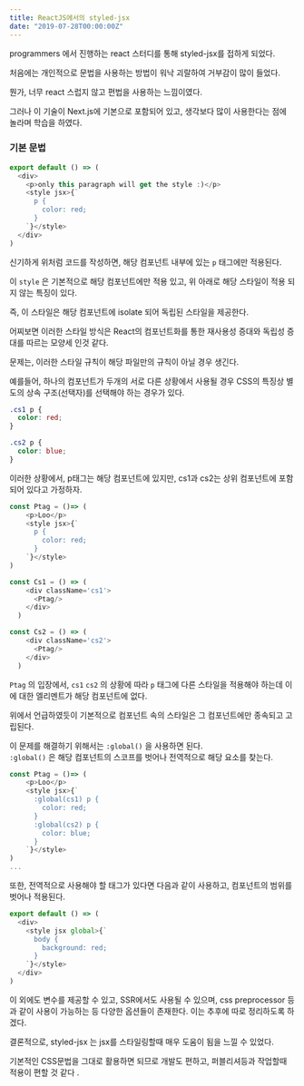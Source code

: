 ```yaml
---
title: ReactJS에서의 styled-jsx
date: "2019-07-28T00:00:00Z"
---
```


programmers 에서 진행하는 react 스터디를 통해 styled-jsx를 접하게 되었다.

처음에는 개인적으로 문법을 사용하는 방법이 워낙 괴랄하여 거부감이 많이 들었다.

뭔가, 너무 react 스럽지 않고 편법을 사용하는 느낌이였다.

그러나 이 기술이 Next.js에 기본으로 포함되어 있고, 생각보다 많이 사용한다는 점에 놀라며 학습을 하였다.

### 기본 문법

```js
export default () => (
  <div>
    <p>only this paragraph will get the style :)</p>
    <style jsx>{`
      p {
        color: red;
      }
    `}</style>
  </div>
)
```

신기하게 위처럼 코드를 작성하면, 해당 컴포넌트 내부에 있는 `p` 태그에만 적용된다.

이 `style` 은 기본적으로 해당 컴포넌트에만 적용 있고, 위 아래로 해당 스타일이 적용 되지 않는 특징이 있다.

즉, 이 스타일은 해당 컴포넌트에 isolate 되어 독립된 스타일을 제공한다.

어찌보면 이러한 스타일 방식은 React의 컴포넌트화를 통한 재사용성 증대와 독립성 증대를 따르는 모양세 인것 같다.

문제는, 이러한 스타일 규칙이 해당 파일만의 규칙이 아닐 경우 생긴다.

예를들어, 하나의 컴포넌트가 두개의 서로 다른 상황에서 사용될 경우 CSS의 특징상 별도의 상속 구조(선택자)를 선택해야 하는 경우가 있다.

```css
.cs1 p {
  color: red;
}

.cs2 p {
  color: blue;
}
```

이러한 상황에서, p태그는 해당 컴포넌트에 있지만, cs1과 cs2는 상위 컴포넌트에 포함되어 있다고 가정하자.

```js
const Ptag = ()=> (
    <p>Loo</p>
    <style jsx>{`
      p {
        color: red;
      }
    `}</style>
)

const Cs1 = () => (
    <div className='cs1'>
      <Ptag/>
    </div>
  )

const Cs2 = () => (
    <div className='cs2'>
      <Ptag/>
    </div>
  )
```

`Ptag` 의 입장에서, `cs1` `cs2` 의 상황에 따라 `p` 태그에 다른 스타일을 적용해야 하는데 이에 대한 엘리멘트가 해당 컴포넌트에 없다.

위에서 언급하였듯이 기본적으로 컴포넌트 속의 스타일은 그 컴포넌트에만 종속되고 고립된다.

이 문제를 해결하기 위해서는 `:global()` 을 사용하면 된다.  
`:global()` 은 해당 컴포넌트의 스코프를 벗어나 전역적으로 해당 요소를 찾는다.

```js
const Ptag = ()=> (
    <p>Loo</p>
    <style jsx>{`
      :global(cs1) p {
        color: red;
      }
      :global(cs2) p {
        color: blue;
      }
    `}</style>
)
...
```

또한, 전역적으로 사용해야 할 태그가 있다면 다음과 같이 사용하고, 컴포넌트의 범위를 벗어나 적용된다.

```js
export default () => (
  <div>
    <style jsx global>{`
      body {
        background: red;
      }
    `}</style>
  </div>
)
```

이 외에도 변수를 제공할 수 있고, SSR에서도 사용될 수 있으며, css preprocessor 등과 같이 사용이 가능하는 등 다양한 옵션들이 존재한다. 이는 추후에 따로 정리하도록 하겠다.

결론적으로, styled-jsx 는 jsx를 스타일링할때 매우 도움이 됨을 느낄 수 있었다.

기본적인 CSS문법을 그대로 활용하면 되므로 개발도 편하고, 퍼블리셔등과 작업할때 적용이 편할 것 같다 .
